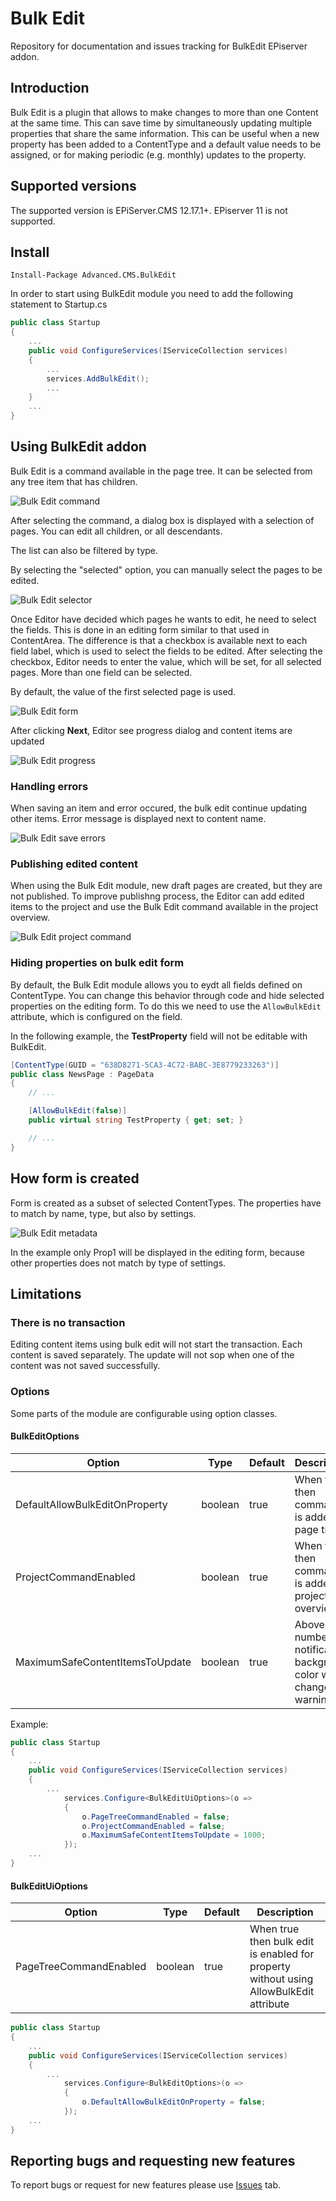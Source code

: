 # Bulk Edit

Repository for documentation and issues tracking for BulkEdit EPiserver addon.

## Introduction

Bulk Edit is a plugin that allows to make changes to more than one Content at the same time. This can save time by simultaneously updating multiple properties that share the same information. This can be useful when a new property has been added to a ContentType and a default value needs to be assigned, or for making periodic (e.g. monthly) updates to the property.

## Supported versions

The supported version is EPiServer.CMS 12.17.1+. EPiserver 11 is not supported.

## Install

```
Install-Package Advanced.CMS.BulkEdit
```

In order to start using BulkEdit module you need to add the following statement to Startup.cs

```c#
public class Startup
{
    ...
    public void ConfigureServices(IServiceCollection services)
    {
        ...
        services.AddBulkEdit();
        ...
    }
    ...
}
```

## Using BulkEdit addon

Bulk Edit is a command available in the page tree. It can be selected from any tree item that has children.

![Bulk Edit command](assets/bulk_edit_command.jpg "Bulk edit command")

After selecting the command, a dialog box is displayed with a selection of pages. You can edit all children, or all descendants.

The list can also be filtered by type.

By selecting the "selected" option, you can manually select the pages to be edited.

![Bulk Edit selector](assets/bulk_edit_selector.jpg "Bulk edit selector")

Once Editor have decided which pages he wants to edit, he need to select the fields. This is done in an editing form similar to that used in ContentArea.
The difference is that a checkbox is available next to each field label, which is used to select the fields to be edited. After selecting the checkbox, Editor needs to enter the value, which will be set, for all selected pages. More than one field can be selected.

By default, the value of the first selected page is used.

![Bulk Edit form](assets/bulk_edit_form.jpg "Bulk edit form")

After clicking **Next**, Editor see progress dialog and content items are updated 

![Bulk Edit progress](assets/bulk_edit_progress_window.jpg "Bulk edit progress")

### Handling errors

When saving an item and error occured, the bulk edit continue updating other items. Error message is displayed next to content name.

![Bulk Edit save errors](assets/bulk_edit_save_error.jpg "Bulk edit save error")

### Publishing edited content

When using the Bulk Edit module, new draft pages are created, but they are not published. To improve publishng process, the Editor can add edited items to the project and use the Bulk Edit command available in the project overview.

![Bulk Edit project command](assets/bulk_edit_project_command.jpg "Bulk edit project command")

### Hiding properties on bulk edit form

By default, the Bulk Edit module allows you to eydt all fields defined on ContentType. You can change this behavior through code and hide selected properties on the editing form. To do this we need to use the `AllowBulkEdit` attribute, which is configured on the field.

In the following example, the **TestProperty** field will not be editable with BulkEdit.
```c#
[ContentType(GUID = "638D8271-5CA3-4C72-BABC-3E8779233263")]
public class NewsPage : PageData
{
    // ...

    [AllowBulkEdit(false)]
    public virtual string TestProperty { get; set; }

    // ...
}
```

## How form is created

Form is created as a subset of selected ContentTypes. The properties have to match by name, type, but also by settings.

![Bulk Edit metadata](assets/bulk_edit_metadata.jpg "Bulk edit metadata")

In the example only Prop1 will be displayed in the editing form, because other properties does not match by type of settings.


## Limitations

### There is no transaction

Editing content items using bulk edit will not start the transaction. Each content is saved separately.
The update will not sop when one of the content was not saved successfully.

### Options

Some parts of the module are configurable using option classes.

#### BulkEditOptions

| Option        | Type | Default           | Description  |
| ---- | ---- | ---- | ---- |
| DefaultAllowBulkEditOnProperty | boolean | true | When true, then command is added to page tree |
| ProjectCommandEnabled | boolean | true | When true, then command is added to projects overview |
| MaximumSafeContentItemsToUpdate | boolean | true | Above this number the notification background color will change to warning |

Example:

```c#
public class Startup
{
    ...
    public void ConfigureServices(IServiceCollection services)
    {
        ...
            services.Configure<BulkEditUiOptions>(o =>
            {
                o.PageTreeCommandEnabled = false;
                o.ProjectCommandEnabled = false;
                o.MaximumSafeContentItemsToUpdate = 1000;
            });
    ...
}
```

#### BulkEditUiOptions


| Option        | Type | Default           | Description  |
| ---- | ---- | ---- | ---- |
| PageTreeCommandEnabled | boolean | true | When true then bulk edit is enabled for property without using AllowBulkEdit attribute |

```c#
public class Startup
{
    ...
    public void ConfigureServices(IServiceCollection services)
    {
        ...
            services.Configure<BulkEditOptions>(o =>
            {
                o.DefaultAllowBulkEditOnProperty = false;
            });
    ...
}
```


## Reporting bugs and requesting new features

To report bugs or request for new features please use [Issues](https://github.com/gregwiechec/bulk-edit-documentation/issues) tab.  
